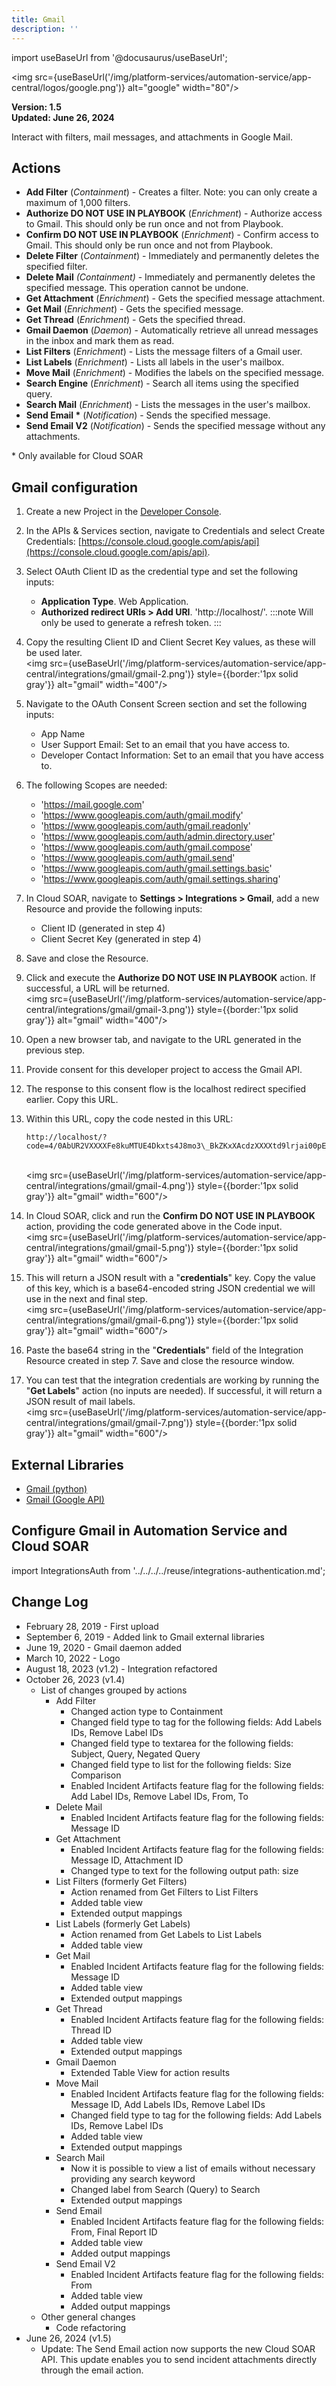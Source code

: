 ```yaml
---
title: Gmail
description: ''
---
```

import useBaseUrl from '@docusaurus/useBaseUrl';

<img src={useBaseUrl('/img/platform-services/automation-service/app-central/logos/google.png')} alt="google" width="80"/>

**Version: 1.5  
Updated: June 26, 2024**

Interact with filters, mail messages, and attachments in Google Mail.

## Actions

* **Add Filter** (*Containment*) - Creates a filter. Note: you can only create a maximum of 1,000 filters.
* **Authorize DO NOT USE IN PLAYBOOK** (*Enrichment*) - Authorize access to Gmail. This should only be run once and not from Playbook.
* **Confirm DO NOT USE IN PLAYBOOK** (*Enrichment*) - Confirm access to Gmail. This should only be run once and not from Playbook.
* **Delete Filter** (*Containment*) - Immediately and permanently deletes the specified filter.
* **Delete Mail** *(Containment)* - Immediately and permanently deletes the specified message. This operation cannot be undone.
* **Get Attachment** (*Enrichment*) - Gets the specified message attachment.
* **Get Mail** (*Enrichment*) - Gets the specified message.
* **Get Thread** (*Enrichment*) - Gets the specified thread.
* **Gmail Daemon** (*Daemon*) - Automatically retrieve all unread messages in the inbox and mark them as read.
* **List Filters** (*Enrichment*) - Lists the message filters of a Gmail user.
* **List Labels** (*Enrichment*) - Lists all labels in the user's mailbox.
* **Move Mail** (*Enrichment*) - Modifies the labels on the specified message.
* **Search Engine** (*Enrichment*) - Search all items using the specified query.
* **Search Mail** (*Enrichment*) - Lists the messages in the user's mailbox.
* **Send Email \*** (*Notification*) - Sends the specified message.
* **Send Email V2** (*Notification*) - Sends the specified message without any attachments.

\* Only available for Cloud SOAR

## Gmail configuration

1) Create a new Project in the [Developer Console](https://console.developers.google.com/).
2) In the APIs & Services section, navigate to Credentials and select Create Credentials: [https://console.cloud.google.com/apis/api](https://console.cloud.google.com/apis/api).
3) Select OAuth Client ID as the credential type and set the following inputs:
	* **Application Type**. Web Application.
	* **Authorized redirect URIs > Add URI**. 'http://localhost/'.
		:::note
		Will only be used to generate a refresh token.
		:::
4) Copy the resulting Client ID and Client Secret Key values, as these will be used later.<br/><img src={useBaseUrl('/img/platform-services/automation-service/app-central/integrations/gmail/gmail-2.png')} style={{border:'1px solid gray'}} alt="gmail" width="400"/>
5) Navigate to the OAuth Consent Screen section and set the following inputs:
	* App Name
	* User Support Email: Set to an email that you have access to.
	* Developer Contact Information: Set to an email that you have access to.
6) The following Scopes are needed:
	* 'https://mail.google.com'
	* 'https://www.googleapis.com/auth/gmail.modify'
	* 'https://www.googleapis.com/auth/gmail.readonly'
	* 'https://www.googleapis.com/auth/admin.directory.user'
	* 'https://www.googleapis.com/auth/gmail.compose'
	* 'https://www.googleapis.com/auth/gmail.send'
	* 'https://www.googleapis.com/auth/gmail.settings.basic'
	* 'https://www.googleapis.com/auth/gmail.settings.sharing'

7) In Cloud SOAR, navigate to **Settings > Integrations > Gmail**, add a new Resource and provide the following inputs:
	* Client ID (generated in step 4)
	* Client Secret Key (generated in step 4)
8) Save and close the Resource.
9) Click and execute the **Authorize DO NOT USE IN PLAYBOOK** action. If successful, a URL will be returned.<br/><img src={useBaseUrl('/img/platform-services/automation-service/app-central/integrations/gmail/gmail-3.png')} style={{border:'1px solid gray'}} alt="gmail" width="400"/> 
10) Open a new browser tab, and navigate to the URL generated in the previous step.
11) Provide consent for this developer project to access the Gmail API.   
12) The response to this consent flow is the localhost redirect specified earlier. Copy this URL.
13) Within this URL, copy the code nested in this URL: 
	```
	http://localhost/?code=4/0AbUR2VXXXXFe8kuMTUE4Dkxts4J8mo3\_BkZKxXAcdzXXXXtd9lrjai00pEuG0YXWtWjimg&scope=https://mail.google.com/%20https://www.googleapis.com/auth/gmail.settings.basic
	```
	<br/><img src={useBaseUrl('/img/platform-services/automation-service/app-central/integrations/gmail/gmail-4.png')} style={{border:'1px solid gray'}} alt="gmail" width="600"/>
14) In Cloud SOAR, click and run the **Confirm DO NOT USE IN PLAYBOOK** action, providing the code generated above in the Code input.<br/><img src={useBaseUrl('/img/platform-services/automation-service/app-central/integrations/gmail/gmail-5.png')} style={{border:'1px solid gray'}} alt="gmail" width="600"/>
15) This will return a JSON result with a "**credentials**" key. Copy the value of this key, which is a base64-encoded string JSON credential we will use in the next and final step.<br/><img src={useBaseUrl('/img/platform-services/automation-service/app-central/integrations/gmail/gmail-6.png')} style={{border:'1px solid gray'}} alt="gmail" width="600"/>
16) Paste the base64 string in the "**Credentials**" field of the Integration Resource created in step 7. Save and close the resource window.
17) You can test that the integration credentials are working by running the "**Get Labels**" action (no inputs are needed). If successful, it will return a JSON result of mail labels.<br/><img src={useBaseUrl('/img/platform-services/automation-service/app-central/integrations/gmail/gmail-7.png')} style={{border:'1px solid gray'}} alt="gmail" width="600"/>

## External Libraries

* [Gmail (python)](https://github.com/googleapis/google-auth-library-python/blob/master/LICENSE)
* [Gmail (Google API)](https://github.com/googleapis/google-api-python-client/blob/master/LICENSE)

## Configure Gmail in Automation Service and Cloud SOAR

import IntegrationsAuth from '../../../../reuse/integrations-authentication.md';

<IntegrationsAuth/>

## Change Log

* February 28, 2019 - First upload
* September 6, 2019 - Added link to Gmail external libraries
* June 19, 2020 - Gmail daemon added
* March 10, 2022 - Logo
* August 18, 2023 (v1.2) - Integration refactored
* October 26, 2023 (v1.4)
	+ List of changes grouped by actions
		- Add Filter
			* Changed action type to Containment
			* Changed field type to tag for the following fields: Add Labels IDs, Remove Label IDs
			* Changed field type to textarea for the following fields: Subject, Query, Negated Query
			* Changed field type to list for the following fields: Size Comparison
			* Enabled Incident Artifacts feature flag for the following fields: Add Label IDs, Remove Label IDs, From, To
		- Delete Mail
			* Enabled Incident Artifacts feature flag for the following fields: Message ID
		- Get Attachment
			* Enabled Incident Artifacts feature flag for the following fields: Message ID, Attachment ID
			* Changed type to text for the following output path: size
		- List Filters (formerly Get Filters)
			* Action renamed from Get Filters to List Filters
			* Added table view
			* Extended output mappings
		- List Labels (formerly Get Labels)
			* Action renamed from Get Labels to List Labels
			* Added table view
		- Get Mail
			* Enabled Incident Artifacts feature flag for the following fields: Message ID
			* Added table view
			* Extended output mappings
		- Get Thread
			* Enabled Incident Artifacts feature flag for the following fields: Thread ID
			* Added table view
			* Extended output mappings
		- Gmail Daemon
			* Extended Table View for action results
		- Move Mail
			* Enabled Incident Artifacts feature flag for the following fields: Message ID, Add Labels IDs, Remove Label IDs
			* Changed field type to tag for the following fields: Add Labels IDs, Remove Label IDs
			* Added table view
			* Extended output mappings
		- Search Mail
			* Now it is possible to view a list of emails without necessary providing any search keyword
			* Changed label from Search (Query) to Search
			* Extended output mappings
		- Send Email
			* Enabled Incident Artifacts feature flag for the following fields: From, Final Report ID
			* Added table view
			* Added output mappings
		- Send Email V2
			* Enabled Incident Artifacts feature flag for the following fields: From
			* Added table view
			* Added output mappings
	+ Other general changes
		- Code refactoring
* June 26, 2024 (v1.5)
	+ Update: The Send Email action now supports the new Cloud SOAR API. This update enables you to send incident attachments directly through the email action.
